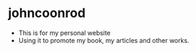 # johncoonrod
* This is for my personal website
* Using it to promote my book, my articles and other works.
